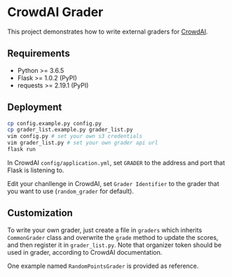# CrowdAI Grader

This project demonstrates how to write external graders for [CrowdAI](https://github.com/crowdai/CrowdAI).

## Requirements

* Python >= 3.6.5
* Flask >= 1.0.2 (PyPI)
* requests >= 2.19.1 (PyPI)

## Deployment

```bash
cp config.example.py config.py
cp grader_list.example.py grader_list.py
vim config.py # set your own s3 credentials
vim grader_list.py # set your own grader api url
flask run
```

In CrowdAI `config/application.yml`, set `GRADER` to the address and port that Flask is listening to.

Edit your chanllenge in CrowdAI, set `Grader Identifier` to the grader that you want to use (`random_grader` for default).

## Customization

To write your own grader, just create a file in `graders` which inherits `CommonGrader` class and overwrite the `grade` method to update the scores, and then register it in `grader_list.py`. Note that organizer token should be used in grader, according to CrowdAI documentation.

One example named `RandomPointsGrader` is provided as reference.
